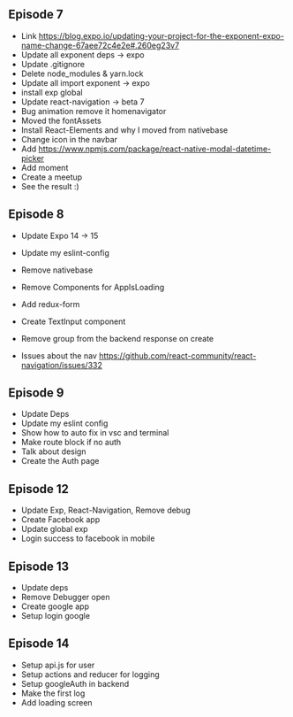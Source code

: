 ## Episode 7

- Link https://blog.expo.io/updating-your-project-for-the-exponent-expo-name-change-67aee72c4e2e#.260eg23v7
- Update all exponent deps -> expo
- Update .gitignore
- Delete node_modules & yarn.lock
- Update all import exponent -> expo
- install exp global
- Update react-navigation -> beta 7
- Bug animation remove it homenavigator
- Moved the fontAssets
- Install React-Elements and why I moved from nativebase
- Change icon in the navbar
- Add https://www.npmjs.com/package/react-native-modal-datetime-picker
- Add moment
- Create a meetup
- See the result :)

## Episode 8

- Update Expo 14 -> 15
- Update my eslint-config
- Remove nativebase
- Remove Components for AppIsLoading
- Add redux-form
- Create TextInput component
- Remove group from the backend response on create

- Issues about the nav https://github.com/react-community/react-navigation/issues/332

## Episode 9

- Update Deps
- Update my eslint config
- Show how to auto fix in vsc and terminal
- Make route block if no auth
- Talk about design
- Create the Auth page

## Episode 12

- Update Exp, React-Navigation, Remove debug
- Create Facebook app
- Update global exp
- Login success to facebook in mobile

## Episode 13

- Update deps
- Remove Debugger open
- Create google app
- Setup login google

## Episode 14

- Setup api.js for user
- Setup actions and reducer for logging
- Setup googleAuth in backend
- Make the first log
- Add loading screen
